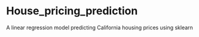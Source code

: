 # House_pricing_prediction
A linear regression model predicting California housing prices using sklearn
